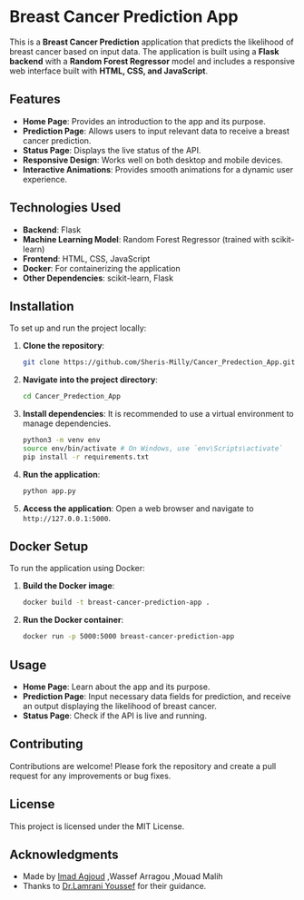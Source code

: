 
# Breast Cancer Prediction App

This is a **Breast Cancer Prediction** application that predicts the likelihood of breast cancer based on input data. The application is built using a **Flask backend** with a **Random Forest Regressor** model and includes a responsive web interface built with **HTML, CSS, and JavaScript**.

## Features

- **Home Page**: Provides an introduction to the app and its purpose.
- **Prediction Page**: Allows users to input relevant data to receive a breast cancer prediction.
- **Status Page**: Displays the live status of the API.
- **Responsive Design**: Works well on both desktop and mobile devices.
- **Interactive Animations**: Provides smooth animations for a dynamic user experience.

## Technologies Used

- **Backend**: Flask
- **Machine Learning Model**: Random Forest Regressor (trained with scikit-learn)
- **Frontend**: HTML, CSS, JavaScript
- **Docker**: For containerizing the application
- **Other Dependencies**: scikit-learn, Flask

## Installation

To set up and run the project locally:

1. **Clone the repository**:
    ```bash
    git clone https://github.com/Sheris-Milly/Cancer_Predection_App.git
    ```

2. **Navigate into the project directory**:
    ```bash
    cd Cancer_Predection_App
    ```

3. **Install dependencies**:
    It is recommended to use a virtual environment to manage dependencies.
    ```bash
    python3 -m venv env
    source env/bin/activate # On Windows, use `env\Scripts\activate`
    pip install -r requirements.txt
    ```

4. **Run the application**:
    ```bash
    python app.py
    ```

5. **Access the application**:
    Open a web browser and navigate to `http://127.0.0.1:5000`.

## Docker Setup

To run the application using Docker:

1. **Build the Docker image**:
    ```bash
    docker build -t breast-cancer-prediction-app .
    ```

2. **Run the Docker container**:
    ```bash
    docker run -p 5000:5000 breast-cancer-prediction-app
    ```

## Usage

- **Home Page**: Learn about the app and its purpose.
- **Prediction Page**: Input necessary data fields for prediction, and receive an output displaying the likelihood of breast cancer.
- **Status Page**: Check if the API is live and running.

## Contributing

Contributions are welcome! Please fork the repository and create a pull request for any improvements or bug fixes.

## License

This project is licensed under the MIT License.

## Acknowledgments
- Made by [Imad Agjoud](#) ,Wassef Arragou ,Mouad Malih
- Thanks to [Dr.Lamrani Youssef](#) for their guidance.

